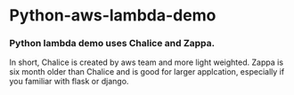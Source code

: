 # Python-aws-lambda-demo

### Python lambda demo uses Chalice and Zappa.

In short, Chalice is created by aws team and more light weighted. Zappa is six month older than Chalice and is good for larger applcation, especially if you familiar with flask or django.
